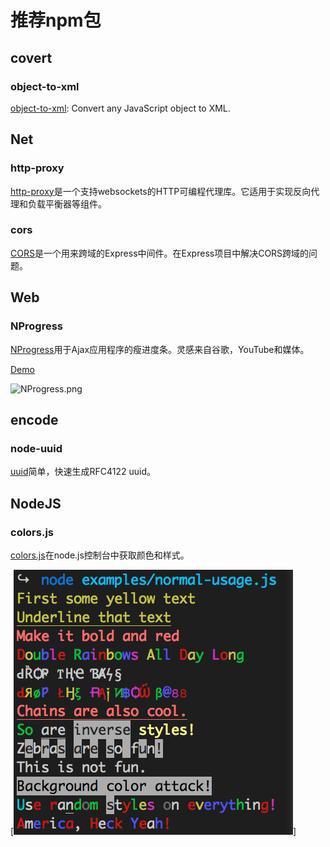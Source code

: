 # 推荐npm包

## covert

### object-to-xml

[object-to-xml](https://github.com/wankdanker/node-object-to-xml): Convert any JavaScript object to XML.

## Net

### http-proxy

[http-proxy](https://www.npmjs.com/package/http-proxy)是一个支持websockets的HTTP可编程代理库。它适用于实现反向代理和负载平衡器等组件。

### cors

[CORS](https://www.npmjs.com/package/cors)是一个用来跨域的Express中间件。在Express项目中解决CORS跨域的问题。

## Web

### NProgress

[NProgress](https://www.npmjs.com/package/nprogress)用于Ajax应用程序的瘦进度条。灵感来自谷歌，YouTube和媒体。

[Demo](http://ricostacruz.com/nprogress/)

![NProgress.png](https://i.loli.net/2019/04/09/5cac522c9ba66.png)

## encode

### node-uuid

[uuid](https://github.com/kelektiv/node-uuid)简单，快速生成RFC4122 uuid。

## NodeJS

### colors.js

[colors.js](https://www.npmjs.com/package/colors)在node.js控制台中获取颜色和样式。

[![example](https://raw.githubusercontent.com/Marak/colors.js/master/screenshots/colors.png)]